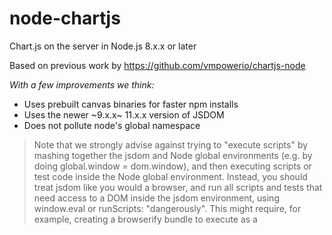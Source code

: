 # node-chartjs

Chart.js on the server in Node.js 8.x.x or later

Based on previous work by https://github.com/vmpowerio/chartjs-node

*With a few improvements we think:*

- Uses prebuilt canvas binaries for faster npm installs
- Uses the newer ~9.x.x~ 11.x.x version of JSDOM
- Does not pollute node's global namespace

> Note that we strongly advise against trying to "execute scripts" by mashing together the jsdom and Node global environments (e.g. by doing global.window = dom.window), and then executing scripts or test code inside the Node global environment. Instead, you should treat jsdom like you would a browser, and run all scripts and tests that need access to a DOM inside the jsdom environment, using window.eval or runScripts: "dangerously". This might require, for example, creating a browserify bundle to execute as a <script> element—just like you would in a browser.

## 💖 Made possibly by:

- [canvas-prebuilt](https://github.com/node-gfx/node-canvas-prebuilt) - prebuilt node-canvas (a Cairo backed Canvas implementation in Node.js) binaries published to NPM. It comes bundled with Pango, Cairo, etc whcih speeds up install time 🚀

- [node-canvas](https://github.com/Automattic/node-canvas) - a Cairo backed Canvas implementation for NodeJS.

- [jsdom](https://github.com/jsdom/jsdom) - a implementation of the WHATWG DOM and HTML standards for use with node.js


## Getting Started

### Peer Dependencies

You'll need to `npm install chart.js` as it is a peer dependancy of node-chartjs. Tested with `chart.js@2.4.x` any later and we have artifacts there are some issues open upstream, we antcipate fixes in 2.8.x*

Also make sure you have installed canvas' dependencies ([see installation wiki](https://github.com/Automattic/node-canvas/wiki/_pages))

```
npm install node-chartjs
```

## Usage

```js
const Chart = require('node-chartjs')
const chart = new ChartJs(200, 200) // 1000 x 1000 is default

chart.makeChart({ ... })
.then(res => {
  chart.drawChart()

  chart.toFile('test.line.png')
    .then(_ => {
      // file is written
    })
})
```

See examples folder for more
